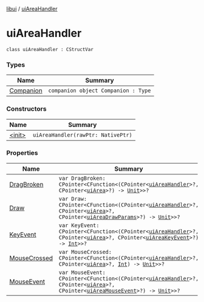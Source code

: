 [libui](../index.md) / [uiAreaHandler](./index.md)

# uiAreaHandler

`class uiAreaHandler : CStructVar`

### Types

| Name | Summary |
|---|---|
| [Companion](-companion.md) | `companion object Companion : Type` |

### Constructors

| Name | Summary |
|---|---|
| [&lt;init&gt;](-init-.md) | `uiAreaHandler(rawPtr: NativePtr)` |

### Properties

| Name | Summary |
|---|---|
| [DragBroken](-drag-broken.md) | `var DragBroken: CPointer<CFunction<(CPointer<`[`uiAreaHandler`](./index.md)`>?, CPointer<`[`uiArea`](../ui-area.md)`>?) -> `[`Unit`](https://kotlinlang.org/api/latest/jvm/stdlib/kotlin/-unit/index.html)`>>?` |
| [Draw](-draw.md) | `var Draw: CPointer<CFunction<(CPointer<`[`uiAreaHandler`](./index.md)`>?, CPointer<`[`uiArea`](../ui-area.md)`>?, CPointer<`[`uiAreaDrawParams`](../ui-area-draw-params/index.md)`>?) -> `[`Unit`](https://kotlinlang.org/api/latest/jvm/stdlib/kotlin/-unit/index.html)`>>?` |
| [KeyEvent](-key-event.md) | `var KeyEvent: CPointer<CFunction<(CPointer<`[`uiAreaHandler`](./index.md)`>?, CPointer<`[`uiArea`](../ui-area.md)`>?, CPointer<`[`uiAreaKeyEvent`](../ui-area-key-event/index.md)`>?) -> `[`Int`](https://kotlinlang.org/api/latest/jvm/stdlib/kotlin/-int/index.html)`>>?` |
| [MouseCrossed](-mouse-crossed.md) | `var MouseCrossed: CPointer<CFunction<(CPointer<`[`uiAreaHandler`](./index.md)`>?, CPointer<`[`uiArea`](../ui-area.md)`>?, `[`Int`](https://kotlinlang.org/api/latest/jvm/stdlib/kotlin/-int/index.html)`) -> `[`Unit`](https://kotlinlang.org/api/latest/jvm/stdlib/kotlin/-unit/index.html)`>>?` |
| [MouseEvent](-mouse-event.md) | `var MouseEvent: CPointer<CFunction<(CPointer<`[`uiAreaHandler`](./index.md)`>?, CPointer<`[`uiArea`](../ui-area.md)`>?, CPointer<`[`uiAreaMouseEvent`](../ui-area-mouse-event/index.md)`>?) -> `[`Unit`](https://kotlinlang.org/api/latest/jvm/stdlib/kotlin/-unit/index.html)`>>?` |
